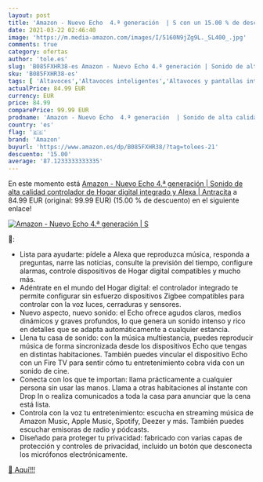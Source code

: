 ```yaml
---
layout: post
title: 'Amazon - Nuevo Echo  4.ª generación  | S con un 15.00 % de descuento'
date: 2021-03-22 02:46:40
image: 'https://m.media-amazon.com/images/I/5160N9jZg9L._SL400_.jpg'
comments: true
category: ofertas
author: 'tole.es'
slug: 'B085FXHR38-es Amazon - Nuevo Echo 4.ª generación | Sonido de alta...'
sku: 'B085FXHR38-es'
tags: [ 'Altavoces','Altavoces inteligentes','Altavoces y pantallas inteligentes Echo','Dispositivos Amazon','Dispositivos Amazon y Accesorios','Electrónica','Equipos de audio y Hi-Fi','alexa','amazon', ]
actualPrice: 84.99 EUR
currency: EUR
price: 84.99
comparePrice: 99.99 EUR
prodname: 'Amazon - Nuevo Echo  4.ª generación  | Sonido de alta calidad  controlador de Hogar digital integrado y Alexa | Antracita'
country: 'es'
flag: '🇪🇸'
brand: 'Amazon'
buyurl: 'https://www.amazon.es/dp/B085FXHR38/?tag=tolees-21'
descuento: '15.00'
average: '87.1233333333335'
---
```


En este momento está [Amazon - Nuevo Echo  4.ª generación  | Sonido de alta calidad  controlador de Hogar digital integrado y Alexa | Antracita](https://www.amazon.es/dp/B085FXHR38/?tag=tolees-21) a 84.99 EUR (original: 99.99 EUR) (15.00 %  de descuento) en el siguiente enlace!

[![Amazon - Nuevo Echo  4.ª generación  | S](https://m.media-amazon.com/images/I/5160N9jZg9L._SL400_.jpg)](https://www.amazon.es/dp/B085FXHR38/?tag=tolees-21)

🔎:

- Lista para ayudarte: pídele a Alexa que reproduzca música, responda a preguntas, narre las noticias, consulte la previsión del tiempo, configure alarmas, controle dispositivos de Hogar digital compatibles y mucho más.
- Adéntrate en el mundo del Hogar digital: el controlador integrado te permite configurar sin esfuerzo dispositivos Zigbee compatibles para controlar con la voz luces, cerraduras y sensores.
- Nuevo aspecto, nuevo sonido: el Echo ofrece agudos claros, medios dinámicos y graves profundos, lo que genera un sonido intenso y rico en detalles que se adapta automáticamente a cualquier estancia.
- Llena tu casa de sonido: con la música multiestancia, puedes reproducir música de forma sincronizada desde los dispositivos Echo que tengas en distintas habitaciones. También puedes vincular el dispositivo Echo con un Fire TV para sentir cómo tu entretenimiento cobra vida con un sonido de cine.
- Conecta con los que te importan: llama prácticamente a cualquier persona sin usar las manos. Llama a otras habitaciones al instante con Drop In o realiza comunicados a toda la casa para anunciar que la cena está lista.
- Controla con la voz tu entretenimiento: escucha en streaming música de Amazon Music, Apple Music, Spotify, Deezer y más. También puedes escuchar emisoras de radio y pódcasts.
- Diseñado para proteger tu privacidad: fabricado con varias capas de protección y controles de privacidad, incluido un botón que desconecta los micrófonos electrónicamente.

[🛒 Aquí!!!](https://www.amazon.es/dp/B085FXHR38/?tag=tolees-21)
